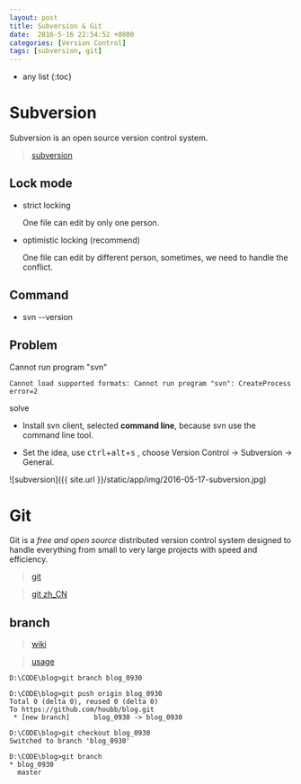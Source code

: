 ```yaml
---
layout: post
title: Subversion & Git
date:  2016-5-16 22:54:52 +0800
categories: [Version Control]
tags: [subversion, git]
---
```


* any list
{:toc}

# Subversion

Subversion is an open source version control system.

> [subversion](https://subversion.apache.org/)


## Lock mode

- strict locking

    One file can edit by only one person.
    
- optimistic locking (recommend)
    
    One file can edit by different person, sometimes, we need to handle the conflict.
    

## Command

- svn --version


## Problem

<label class="label label-danger">Cannot run program "svn"</label>

```
Cannot load supported formats: Cannot run program "svn": CreateProcess error=2
```

<label class="label label-success">solve</label>

- Install svn client, selected **command line**, because svn use the command line tool.

- Set the idea, use <kbd>ctrl</kbd>+<kbd>alt</kbd>+<kbd>s</kbd> , choose Version Control -> Subversion -> General.

![subversion]({{ site.url }}/static/app/img/2016-05-17-subversion.jpg)


# Git

Git is a *free and open source* distributed version control system designed to handle everything from small to very large projects with speed and efficiency.

> [git](https://git-scm.com)

> [git zh_CN](http://www.liaoxuefeng.com/wiki/0013739516305929606dd18361248578c67b8067c8c017b000)

## branch

> [wiki](https://github.com/Kunena/Kunena-Forum/wiki/Create-a-new-branch-with-git-and-manage-branches)

> [usage](http://blog.csdn.net/wfdtxz/article/details/7973608)

```
D:\CODE\blog>git branch blog_0930

D:\CODE\blog>git push origin blog_0930
Total 0 (delta 0), reused 0 (delta 0)
To https://github.com/houbb/blog.git
 * [new branch]      blog_0930 -> blog_0930

D:\CODE\blog>git checkout blog_0930
Switched to branch 'blog_0930'

D:\CODE\blog>git branch
* blog_0930
  master
```









